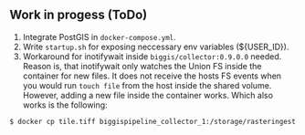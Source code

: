 ## Work in progess (ToDo)
1. Integrate PostGIS in ```docker-compose.yml```.
2. Write ```startup.sh``` for exposing neccessary env variables (${USER_ID}).
3. Workaround for inotifywait inside ```biggis/collector:0.9.0.0``` needed. Reason is, that inotifywait only watches the Union FS inside the container for new files. It does not receive the hosts FS events when you would run ```touch file``` from the host inside the shared volume. However, adding a new file inside the container works. Which also works is the following:

```
$ docker cp tile.tiff biggispipeline_collector_1:/storage/rasteringest
```
